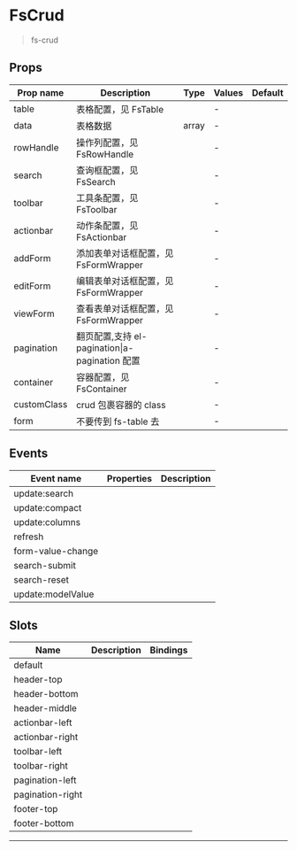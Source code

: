 # FsCrud

> fs-crud

## Props

| Prop name   | Description                                    | Type  | Values | Default |
| ----------- | ---------------------------------------------- | ----- | ------ | ------- |
| table       | 表格配置，见 FsTable                           |       | -      |         |
| data        | 表格数据                                       | array | -      |         |
| rowHandle   | 操作列配置，见 FsRowHandle                     |       | -      |         |
| search      | 查询框配置，见 FsSearch                        |       | -      |         |
| toolbar     | 工具条配置，见 FsToolbar                       |       | -      |         |
| actionbar   | 动作条配置，见 FsActionbar                     |       | -      |         |
| addForm     | 添加表单对话框配置，见 FsFormWrapper           |       | -      |         |
| editForm    | 编辑表单对话框配置，见 FsFormWrapper           |       | -      |         |
| viewForm    | 查看表单对话框配置，见 FsFormWrapper           |       | -      |         |
| pagination  | 翻页配置,支持 el-pagination\|a-pagination 配置 |       | -      |         |
| container   | 容器配置，见 FsContainer                       |       | -      |         |
| customClass | crud 包裹容器的 class                          |       | -      |         |
| form        | 不要传到 fs-table 去                           |       | -      |         |

## Events

| Event name        | Properties | Description |
| ----------------- | ---------- | ----------- |
| update:search     |            |
| update:compact    |            |
| update:columns    |            |
| refresh           |            |
| form-value-change |            |
| search-submit     |            |
| search-reset      |            |
| update:modelValue |            |

## Slots

| Name             | Description | Bindings |
| ---------------- | ----------- | -------- |
| default          |             |          |
| header-top       |             |          |
| header-bottom    |             |          |
| header-middle    |             |          |
| actionbar-left   |             |          |
| actionbar-right  |             |          |
| toolbar-left     |             |          |
| toolbar-right    |             |          |
| pagination-left  |             |          |
| pagination-right |             |          |
| footer-top       |             |          |
| footer-bottom    |             |          |

---
